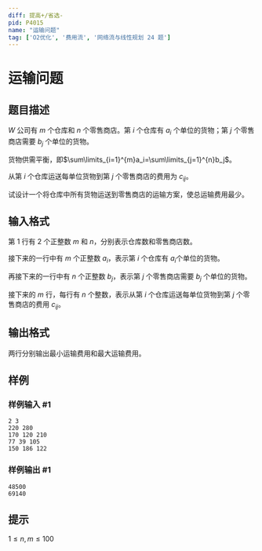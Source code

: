 ```yaml
---
diff: 提高+/省选-
pid: P4015
name: "运输问题"
tag: ['O2优化', '费用流', '网络流与线性规划 24 题']
---
```

# 运输问题
## 题目描述

$W$ 公司有 $m$ 个仓库和 $n$ 个零售商店。第 $i$ 个仓库有 $a_i$ 个单位的货物；第 $j$ 个零售商店需要 $b_j$ 个单位的货物。


货物供需平衡，即$\sum\limits_{i=1}^{m}a_i=\sum\limits_{j=1}^{n}b_j$。


从第 $i$ 个仓库运送每单位货物到第 $j$ 个零售商店的费用为 $c_{ij}$​​ 。


试设计一个将仓库中所有货物运送到零售商店的运输方案，使总运输费用最少。

## 输入格式

第 $1$ 行有 $2$ 个正整数 $m$ 和 $n$，分别表示仓库数和零售商店数。


接下来的一行中有 $m$ 个正整数 $a_i$，表示第 $i$ 个仓库有 $a_i$个单位的货物。


再接下来的一行中有 $n$ 个正整数 $b_j$，表示第 $j$ 个零售商店需要 $b_j$ 个单位的货物。


接下来的 $m$ 行，每行有 $n$ 个整数，表示从第 $i$ 个仓库运送每单位货物到第 $j$ 个零售商店的费用 $c_{ij}$。

## 输出格式

两行分别输出最小运输费用和最大运输费用。

## 样例

### 样例输入 #1
```
2 3
220 280
170 120 210
77 39 105
150 186 122
```
### 样例输出 #1
```
48500
69140
```
## 提示

$1 \leq n, m \leq 100$

